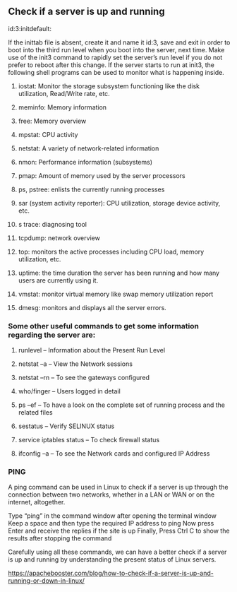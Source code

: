 ## Check if a server is up and running

id:3:initdefault:

If the inittab file is absent, create it and name it id:3, save and exit in order to boot into the third run level when you boot into the server, next time. Make use of the init3 command to rapidly set the server’s run level if you do not prefer to reboot after this change. If the server starts to run at init3, the following shell programs can be used to monitor what is happening inside.

1. iostat: Monitor the storage subsystem functioning like the disk utilization, Read/Write rate, etc.

2. meminfo: Memory information

3. free: Memory overview

4. mpstat: CPU activity

5. netstat: A variety of network-related information

6. nmon: Performance information (subsystems)

7. pmap: Amount of memory used by the server processors

8. ps, pstree: enlists the currently running processes

9. sar (system activity reporter): CPU utilization, storage device activity, etc.

10. s trace: diagnosing tool

11. tcpdump: network overview

12. top: monitors the active processes including CPU load, memory utilization, etc.

13. uptime: the time duration the server has been running and how many users are currently using it.

14. vmstat: monitor virtual memory like swap memory utilization report

15. dmesg: monitors and displays all the server errors.


### Some other useful commands to get some information regarding the server are:

1. runlevel – Information about the Present Run Level

2. netstat –a – View the Network sessions

3. netstat –rn – To see the gateways configured

4. who/finger – Users logged in detail

5. ps –ef – To have a look on the complete set of running process and the related files

6. sestatus – Verify SELINUX status

7. service iptables status – To check firewall status

8. ifconfig –a – To see the Network cards and configured IP Address


### PING

A ping command can be used in Linux to check if a server is up through the connection between two networks, whether in a LAN or WAN or on the internet, altogether.

Type “ping” in the command window after opening the terminal window
Keep a space and then type the required IP address to ping
Now press Enter and receive the replies if the site is up
Finally, Press Ctrl C to show the results after stopping the command

Carefully using all these commands, we can have a better check if a server is up and running by understanding the present status of Linux servers.



https://apachebooster.com/blog/how-to-check-if-a-server-is-up-and-running-or-down-in-linux/